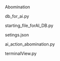 Abomination

db_for_ai.py


starting_file_forAI_DB.py

setings.json


ai_action_abomination.py


terminalView.py
